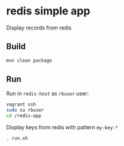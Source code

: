 # redis simple app

Display records from redis

## Build

```bash
mvn clean package
```

## Run

Run in `redis-host` as `rbuser` user:

```bash
vagrant ssh
sudo su rbuser
cd /redis-app
```

Display keys from redis with pattern `my-key:*`

```bash
. run.sh
```
